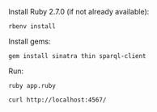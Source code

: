 Install Ruby 2.7.0 (if not already available):

`rbenv install`

Install gems:

`gem install sinatra thin sparql-client`

Run:

`ruby app.ruby`

`curl http://localhost:4567/`
